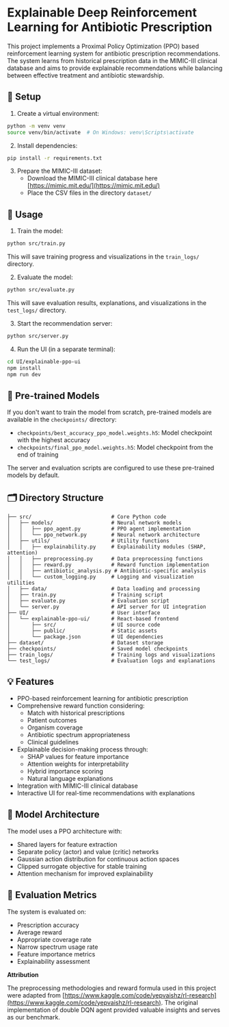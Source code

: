 # Explainable Deep Reinforcement Learning for Antibiotic Prescription

This project implements a Proximal Policy Optimization (PPO) based reinforcement learning system for antibiotic prescription recommendations. The system learns from historical prescription data in the MIMIC-III clinical database and aims to provide explainable recommendations while balancing between effective treatment and antibiotic stewardship.

## 🔧 Setup

1. Create a virtual environment:
```bash
python -m venv venv
source venv/bin/activate  # On Windows: venv\Scripts\activate
```

2. Install dependencies:
```bash
pip install -r requirements.txt
```

3. Prepare the MIMIC-III dataset:
   - Download the MIMIC-III clinical database here [https://mimic.mit.edu/](https://mimic.mit.edu/)
   - Place the CSV files in the directory `dataset/`

## 🔭 Usage

1. Train the model:
```bash
python src/train.py
```
This will save training progress and visualizations in the `train_logs/` directory.

2. Evaluate the model:
```bash
python src/evaluate.py
```
This will save evaluation results, explanations, and visualizations in the `test_logs/` directory.

3. Start the recommendation server:
```bash
python src/server.py
```

4. Run the UI (in a separate terminal):
```bash
cd UI/explainable-ppo-ui
npm install
npm run dev
```

## 💾 Pre-trained Models

If you don't want to train the model from scratch, pre-trained models are available in the `checkpoints/` directory:
- `checkpoints/best_accuracy_ppo_model.weights.h5`: Model checkpoint with the highest accuracy
- `checkpoints/final_ppo_model.weights.h5`: Model checkpoint from the end of training

The server and evaluation scripts are configured to use these pre-trained models by default.

## 🗂️ Directory Structure

```
├── src/                          # Core Python code
│   ├── models/                   # Neural network models
│   │   ├── ppo_agent.py          # PPO agent implementation
│   │   └── ppo_network.py        # Neural network architecture
│   ├── utils/                    # Utility functions
│   │   ├── explainability.py     # Explainability modules (SHAP, attention)
│   │   ├── preprocessing.py      # Data preprocessing functions
│   │   ├── reward.py             # Reward function implementation
│   │   ├── antibiotic_analysis.py # Antibiotic-specific analysis
│   │   └── custom_logging.py     # Logging and visualization utilities
│   ├── data/                     # Data loading and processing
│   ├── train.py                  # Training script
│   ├── evaluate.py               # Evaluation script
│   └── server.py                 # API server for UI integration
├── UI/                           # User interface
│   └── explainable-ppo-ui/       # React-based frontend
│       ├── src/                  # UI source code
│       ├── public/               # Static assets
│       └── package.json          # UI dependencies
├── dataset/                      # Dataset storage
├── checkpoints/                  # Saved model checkpoints
├── train_logs/                   # Training logs and visualizations
└── test_logs/                    # Evaluation logs and explanations
```

## 💡 Features

- PPO-based reinforcement learning for antibiotic prescription
- Comprehensive reward function considering:
  - Match with historical prescriptions
  - Patient outcomes
  - Organism coverage
  - Antibiotic spectrum appropriateness
  - Clinical guidelines
- Explainable decision-making process through:
  - SHAP values for feature importance
  - Attention weights for interpretability
  - Hybrid importance scoring
  - Natural language explanations
- Integration with MIMIC-III clinical database
- Interactive UI for real-time recommendations with explanations

## 🧩 Model Architecture

The model uses a PPO architecture with:
- Shared layers for feature extraction
- Separate policy (actor) and value (critic) networks
- Gaussian action distribution for continuous action spaces
- Clipped surrogate objective for stable training
- Attention mechanism for improved explainability

## 🎯 Evaluation Metrics

The system is evaluated on:
- Prescription accuracy
- Average reward
- Appropriate coverage rate
- Narrow spectrum usage rate
- Feature importance metrics
- Explainability assessment

**Attribution**

The preprocessing methodologies and reward formula used in this project were adapted from [https://www.kaggle.com/code/yepvaishz/rl-research](https://www.kaggle.com/code/yepvaishz/rl-research). The original implementation of double DQN agent provided valuable insights and serves as our benchmark.